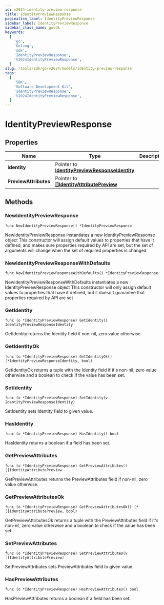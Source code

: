 ```yaml
---
id: v2024-identity-preview-response
title: IdentityPreviewResponse
pagination_label: IdentityPreviewResponse
sidebar_label: IdentityPreviewResponse
sidebar_class_name: gosdk
keywords:
  [
    'go',
    'Golang',
    'sdk',
    'IdentityPreviewResponse',
    'V2024IdentityPreviewResponse',
  ]
slug: /tools/sdk/go/v2024/models/identity-preview-response
tags:
  [
    'SDK',
    'Software Development Kit',
    'IdentityPreviewResponse',
    'V2024IdentityPreviewResponse',
  ]
---
```


# IdentityPreviewResponse

## Properties

| Name | Type | Description | Notes |
| --- | --- | --- | --- |
| **Identity** | Pointer to [**IdentityPreviewResponseIdentity**](identity-preview-response-identity) |  | [optional] |
| **PreviewAttributes** | Pointer to [**[]IdentityAttributePreview**](identity-attribute-preview) |  | [optional] |

## Methods

### NewIdentityPreviewResponse

`func NewIdentityPreviewResponse() *IdentityPreviewResponse`

NewIdentityPreviewResponse instantiates a new IdentityPreviewResponse object This constructor will assign default values to properties that have it defined, and makes sure properties required by API are set, but the set of arguments will change when the set of required properties is changed

### NewIdentityPreviewResponseWithDefaults

`func NewIdentityPreviewResponseWithDefaults() *IdentityPreviewResponse`

NewIdentityPreviewResponseWithDefaults instantiates a new IdentityPreviewResponse object This constructor will only assign default values to properties that have it defined, but it doesn't guarantee that properties required by API are set

### GetIdentity

`func (o *IdentityPreviewResponse) GetIdentity() IdentityPreviewResponseIdentity`

GetIdentity returns the Identity field if non-nil, zero value otherwise.

### GetIdentityOk

`func (o *IdentityPreviewResponse) GetIdentityOk() (*IdentityPreviewResponseIdentity, bool)`

GetIdentityOk returns a tuple with the Identity field if it's non-nil, zero value otherwise and a boolean to check if the value has been set.

### SetIdentity

`func (o *IdentityPreviewResponse) SetIdentity(v IdentityPreviewResponseIdentity)`

SetIdentity sets Identity field to given value.

### HasIdentity

`func (o *IdentityPreviewResponse) HasIdentity() bool`

HasIdentity returns a boolean if a field has been set.

### GetPreviewAttributes

`func (o *IdentityPreviewResponse) GetPreviewAttributes() []IdentityAttributePreview`

GetPreviewAttributes returns the PreviewAttributes field if non-nil, zero value otherwise.

### GetPreviewAttributesOk

`func (o *IdentityPreviewResponse) GetPreviewAttributesOk() (*[]IdentityAttributePreview, bool)`

GetPreviewAttributesOk returns a tuple with the PreviewAttributes field if it's non-nil, zero value otherwise and a boolean to check if the value has been set.

### SetPreviewAttributes

`func (o *IdentityPreviewResponse) SetPreviewAttributes(v []IdentityAttributePreview)`

SetPreviewAttributes sets PreviewAttributes field to given value.

### HasPreviewAttributes

`func (o *IdentityPreviewResponse) HasPreviewAttributes() bool`

HasPreviewAttributes returns a boolean if a field has been set.
